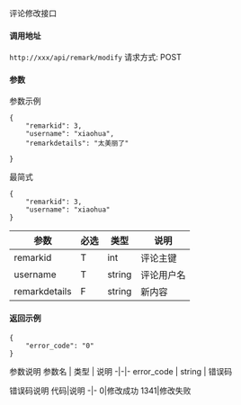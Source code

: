 评论修改接口


#### 调用地址
`http://xxx/api/remark/modify`
请求方式: POST

#### 参数
参数示例
```
{
    "remarkid": 3,
    "username": "xiaohua",
    "remarkdetails": "太美丽了"

}
```
最简式
```
{
    "remarkid": 3,
    "username": "xiaohua"
}
```

参数 | 必选 | 类型 | 说明
-|-|-|-
remarkid | T | int | 评论主键
username | T | string | 评论用户名
remarkdetails | F | string | 新内容


#### 返回示例
```
{
    "error_code": "0"
}
```
参数说明
参数名 | 类型 | 说明
-|-|-
error_code | string | 错误码

错误码说明
代码|说明
-|-
0|修改成功
1341|修改失败

